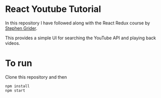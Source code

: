 # React Youtube Tutorial

In this repository I have followed along with the React Redux course by [Stephen Grider](https://www.udemy.com/react-redux/).

This provides a simple UI for searching the YouTube API and playing back videos.

# To run

Clone this repository and then
```
npm install
npm start
```